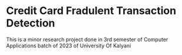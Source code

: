 # Credit Card Fradulent Transaction Detection
This is a minor research project done in 3rd semester of Computer Applications batch of 2023 of University Of Kalyani 
